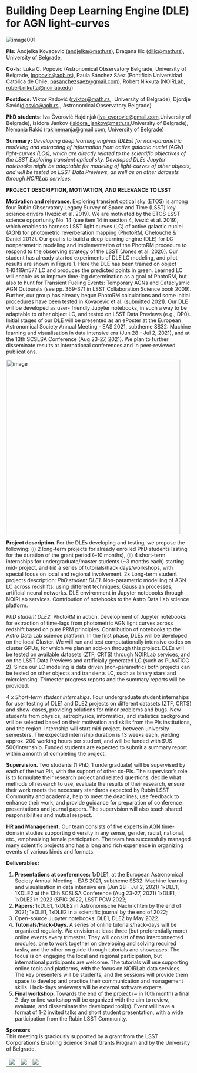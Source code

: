 # Building Deep Learning Engine (DLE) for AGN light-curves

![image001](https://user-images.githubusercontent.com/78701856/121324461-0b87ac80-c911-11eb-8196-2c688f61a4bd.png)

<b> PIs:</b>  Andjelka Kovacevic (andjelka@math.rs), Dragana Ilic (dilic@math.rs), University of Belgrade,

<b> Co-Is:</b>  Luka C. Popovic (Astronomical Observatory Belgrade, University of Belgrade, lpopovic@aob.rs), Paula Sánchez Sáez (Pontificia Universidad Católica de Chile, pasanchezsaez@gmail.com), Robert Nikkuta
(NOIRLab, robert.nikutta@noirlab.edu)

<b> Postdocs: </b> Viktor Radović (rviktor@math.rs,, University of Belgrade), Djordje Savić(djasvic@aob.rs,,
Astronomical Observatory Belgrade)

<b> PhD students: </b> Iva Čvorović Hajdinjak(iva_cvorovic@gmail.com,University of Belgrade), Isidora Jankov (isidora_jankov@math.rs,University of Belgrade), Nemanja Rakić (rakinemanja@gmail.com, University of Belgrade)

<b> Summary: </b> <i>  Developing deep learning engines (DLEs) for non-parametric modeling and extracting of information from active galactic nuclei (AGN) light-curves (LCs), which are directly related to the scientific objectives of the LSST Exploring transient optical sky. Developed DLEs Jupyter notebooks might be adaptable for modeling of light-curves of other objects, and will be tested on LSST Data Previews, as well as on other datasets through NOIRLab services. </i>


<b>  PROJECT DESCRIPTION, MOTIVATION, AND RELEVANCE TO LSST  </b>

<b> Motivation and relevance. </b> Exploring transient optical sky (ETOS) is among four Rubin Observatory Legacy Survey of Space and Time (LSST) key science drivers (Ivezić et al. 2019). We are motivated by the ETOS LSST science opportunity No. 14 (see item 14 in section 4, Ivezić et al. 2019), which enables to harness LSST light curves (LC) of active galactic nuclei (AGN) for photometric reverberation mapping (PhotoRM, Chelouche & Daniel 2012). Our goal is to build a deep learning engine (DLE) for LC nonparametric modeling and implementation of the PhotoRM procedure to respond to the observing strategy of the LSST (Jones et al. 2020). Our student has already started experiments of DLE LC modeling, and pilot results are shown in Figure 1. Here the DLE has been trained on object 1H0419m577 LC and produces the predicted points in green. Learned LC will
enable us to improve time-lag determination as a goal of
PhotoRM, but also to hunt for Transient Fueling Events:
Temporary AGNs and Cataclysmic AGN Outbursts (see pp.
369-371 in LSST Collaboration Science book 2009). Further,
our group has already begun PhotoRM calculations and
some initial procedures have been tested in Kovacevic et al.
(submitted 2021). Our DLE will be developed as user-
friendly Jupyter notebooks, in such a way to be adaptable to
other object LC, and tested on LSST Data Previews (e.g.,
DP0). Initial stages of our DLE will be presented as an
ePoster  at the  European Astronomical Society  Annual
Meeting - EAS 2021, subtheme SS32: Machine learning and visualisation in data intensive era (Jun 28 - Jul 2, 2021), and at the 13th SCSLSA Conference (Aug 23-27, 2021). We plan to further disseminate results at international conferences and in peer-reviewed publications.

<img width="473" alt="image" src="https://user-images.githubusercontent.com/78701856/121322214-14777e80-c90f-11eb-95d1-bd5e2e3a0c80.png">

<b> Project description. </b> For the DLEs developing and testing, we propose the following: (i) 2 long-term projects for already enrolled PhD students lasting for the duration of the grant period (~10 months), (ii) 4 short-term internships for undergraduate/master students (~3 months each) starting mid- project, and (iii) a series of tutorials/hack days/workshops, with special focus on local and regional involvement.
2x Long-term student projects description:
<i> PhD student DLE1. </i> Non-parametric modelling of AGN LC across redshifts: using different techniques: Gaussian processes, artificial neural networks. DLE environment in Jupyter notebooks through NOIRLab services. Contribution of notebooks to the Astro Data Lab science platform.


<i> PhD student DLE2. </i> PhotoRM in action. Development of Jupyter notebooks for extraction of time-lags from photometric AGN light curves across redshift based on pure PRM principles. Contribution of notebooks to the Astro Data Lab science platform.
In the first phase, DLEs will be developed on the local Cluster. We will run and test computationally intensive codes on cluster GPUs, for which we plan an add-on through this project. DLEs will be tested on available datasets (ZTF, CRTS) through NOIRLab services, and on the LSST Data Previews and artificially generated LC (such as PLAsTiCC 2). Since our LC modeling is data driven (non-parametric) both projects can be tested on other objects and transients LC, such as binary stars and microlensing. Trimester progress reports and the summary reports will be provided.

<i> 4 x Short-term student internships. </i> Four undergraduate student internships for user testing of DLE1 and DLE2 projects on different datasets (ZTF, CRTS) and show-cases, providing solutions for minor problems and bugs. New students from physics, astrophysics, informatics, and statistics background will be selected based on their motivation and skills from the PIs institutions, and the region. Internship will start mid-project, between university semesters. The expected internship duration is 13 weeks each, yielding approx. 200 working hours per student, and will be funded with $US 500/internship. Funded students are expected to submit a summary report within a month of completing the project.

<b> Supervision. </b> Two students (1 PhD, 1 undergraduate) will be supervised by each of the two PIs, with the support of other co-PIs. The supervisor’s role is to formulate their research project and related questions, decide what methods of research to use, evaluate the results of their research, ensure their work meets the necessary standards expected by Rubin LSST Community and academia, help to meet the deadlines, use feedback to enhance their work, and provide guidance for preparation of conference presentations and journal papers. The supervision will also teach shared responsibilities and mutual respect. 

<b> HR and Management.</b>  Our team consists of five experts in AGN time-domain studies supporting diversity in any sense, gender, racial, national, etc., emphasizing female participation. The team has successfully managed many scientific projects and has a long and rich experience in organizing events of various kinds and formats.


<b> Deliverables: </b>
<ol> <li> <b> Presentations at conferences: </b>
1xDLE1, at the  European Astronomical Society  Annual Meeting - EAS 2021, subtheme SS32: Machine
learning and visualisation in data intensive era (Jun 28 - Jul 2, 2021) 1xDLE1, 1XDLE2 at the 13th SCSLSA Conference (Aug 23-27, 2021)
1xDLE1, 1xDLE2 in 2022 (SPIG 2022, LSST PCW 2022;
  </li>
  <li>
    <b> Papers: </b>1xDLE1, 1xDLE2 in Astronomische Nachrichten by the end of 2021; 1xDLE1, 1xDLE2 in a scientific journal by the end of 2022; </li>
  <li> Open-source Jupyter notebooks: DLE1, DLE2 by May 2022. </li>


  <li>  <b> Tutorials/Hack-Days. </b>  A series of online tutorials/hack-days will be organized regularly. We envision at least three (but preferentially more) online events every trimester. They will consist of two interconnected modules, one to work together on developing and solving required tasks, and the other on guide-through tutorials and showcases. The focus is on engaging the local and regional participation, but international participants are welcome. The tutorials will use supporting online tools and platforms, with the focus on NOIRLab data services. The key presenters will be students, and the sessions will provide them space to develop and practice their communication and management skills. Hack-days reviewers will be external software experts. </li>
  
  <li> <b> Final workshop. </b> Towards the end of the project (~ in 10th month) a final 2-day online workshop will be organized with the aim to review, evaluate, and disseminate the developed tool(s). Event will have a format of 1-2 invited talks and short student presentation, with a wide participation from the Rubin LSST Community. </li>
  </ol>


<b> Sponsors </b>
<br>
This meeting is graciously supported by a grant from the LSST Corporation's Enabling Science Small Grants Program and by the University of Belgrade.

<table>
  
  <tr>
    <td><img src="https://user-images.githubusercontent.com/78701856/121324461-0b87ac80-c911-11eb-8196-2c688f61a4bd.png"> </td>
    <td> <img src="https://user-images.githubusercontent.com/78701856/121673183-edf14900-cab0-11eb-83e6-ceeac881c2f9.png"></td> 
    <td> <img src="https://user-images.githubusercontent.com/78701856/121673230-f8abde00-cab0-11eb-8f1c-eacf6c399c4b.png"> </td>

  </tr>
 </table>


